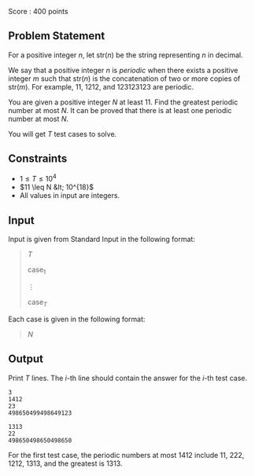 Score : $400$ points

## Problem Statement

For a positive integer $n$, let $\mathrm{str}(n)$ be the string representing $n$ in decimal.

We say that a positive integer $n$ is *periodic* when there exists a positive integer $m$ such that $\mathrm{str}(n)$ is the concatenation of two or more copies of $\mathrm{str}(m)$. For example, $11$, $1212$, and $123123123$ are periodic.

You are given a positive integer $N$ at least $11$. Find the greatest periodic number at most $N$. It can be proved that there is at least one periodic number at most $N$.

You will get $T$ test cases to solve.

## Constraints

- $1 \leq T \leq 10^4$
- $11 \leq N &lt; 10^{18}$
- All values in input are integers.

## Input

Input is given from Standard Input in the following format:

> $T$
> 
> $\mathrm{case}_1$
> 
> $\vdots$
> 
> $\mathrm{case}_T$

Each case is given in the following format:

> $N$

## Output

Print $T$ lines. The $i$-th line should contain the answer for the $i$-th test case.

```input1
3
1412
23
498650499498649123
```

```output1
1313
22
498650498650498650
```

For the first test case, the periodic numbers at most $1412$ include $11$, $222$, $1212$, $1313$, and the greatest is $1313$.